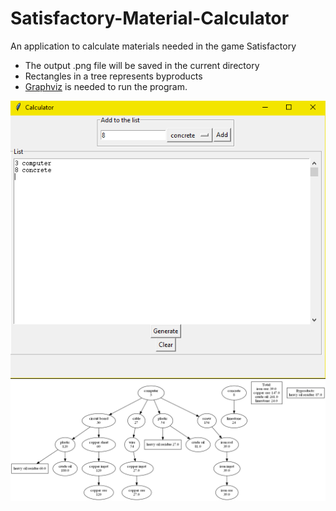 # Satisfactory-Material-Calculator
An application to calculate materials needed in the game Satisfactory
* The output .png file will be saved in the current directory
* Rectangles in a tree represents byproducts
* [Graphviz](https://graphviz.org/) is needed to run the program.

![](main.png)
![](template.png)
